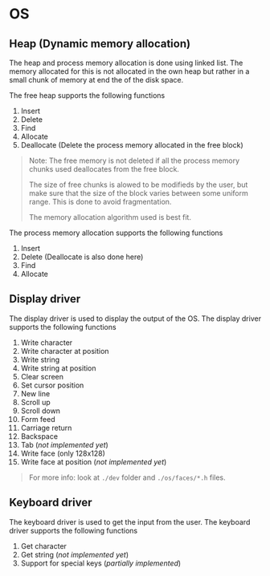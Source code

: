 # OS

##  Heap (Dynamic memory allocation)
The heap and process memory allocation is done using linked list. The memory allocated for this is
not allocated in the own heap but rather in a small chunk of memory at end the of the disk space.

The free heap supports the following functions

1. Insert
2. Delete
3. Find
4. Allocate
5. Deallocate (Delete the process memory allocated in the free block)

> Note: The free memory is not deleted if all the process memory chunks used deallocates from the free block. 
>
> The size of free chunks is alowed to be modifieds by the user, but make sure that the size of the block varies between some uniform range. This is done to avoid fragmentation.
>
> The memory allocation algorithm used is best fit.

The process memory allocation supports the following functions

1. Insert
2. Delete (Deallocate is also done here)
3. Find
4. Allocate

## Display driver

The display driver is used to display the output of the OS. The display driver supports the following functions

1. Write character
2. Write character at position
3. Write string
4. Write string at position
5. Clear screen
6. Set cursor position
7. New line
8. Scroll up
9. Scroll down
10. Form feed
11. Carriage return
12. Backspace
13. Tab (*not implemented yet*)
14. Write face (only 128x128)
15. Write face at position (*not implemented yet*)

> For more info: look at `./dev` folder and `./os/faces/*.h` files.

## Keyboard driver

The keyboard driver is used to get the input from the user. The keyboard driver supports the following functions

1. Get character
2. Get string (*not implemented yet*)
3. Support for special keys (*partially implemented*)
